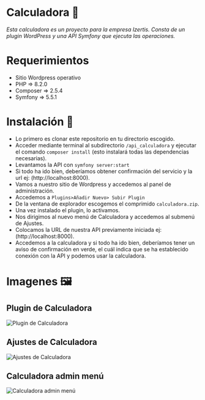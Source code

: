 # Calculadora 🧮
_Esta calculadora es un proyecto para la empresa Izertis. Consta de un plugin WordPress y una API Symfony que ejecuta las operaciones._

# Requerimientos
- Sitio Wordpress operativo
- PHP => 8.2.0
- Composer => 2.5.4
- Symfony => 5.5.1

# Instalación 🚀
- Lo primero es clonar este repositorio en tu directorio escogido.
- Acceder mediante terminal al subdirectorio `/api_calculadora` y ejecutar el comando `composer install` (esto instalará todas las dependencias necesarias).
- Levantamos la API con `symfony server:start`
- Si todo ha ido bien, deberíamos obtener confirmación del servicio y la url ej: (http://localhost:8000).
- Vamos a nuestro sitio de Wordpress y accedemos al panel de administración.
- Accedemos a `Plugins>Añadir Nuevo> Subir Plugin`
- De la ventana de explorador escogemos el comprimido `calculadora.zip`.
- Una vez instalado el plugin, lo activamos.
- Nos dirigimos al nuevo menú de Calculadora y accedemos al submenú de Ajustes.
- Colocamos la URL de nuestra API previamente iniciada ej: (http://localhost:8000).
- Accedemos a la calculadora y si todo ha ido bien, deberíamos tener un aviso de confirmación en verde, el cuál indica que se ha establecido conexión con la API y podemos usar la calculadora.

# Imagenes 🖼️

## Plugin de Calculadora
![Plugin de Calculadora](https://github.com/angelessevilla/calculadora/blob/master/img/imagen1.png?raw=true)

## Ajustes de Calculadora
![Ajustes de Calculadora](https://github.com/angelessevilla/calculadora/blob/master/img/imagen3.png?raw=true)

## Calculadora admin menú 
![Calculadora admin menú ](https://github.com/angelessevilla/calculadora/blob/master/img/imagen2.png?raw=true)
